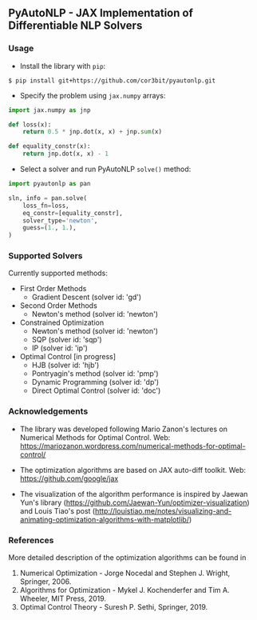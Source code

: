 ## PyAutoNLP - JAX Implementation of Differentiable NLP Solvers

### Usage

- Install the library with `pip`:

```
$ pip install git+https://github.com/cor3bit/pyautonlp.git
```

- Specify the problem using `jax.numpy` arrays:

```python
import jax.numpy as jnp

def loss(x):
    return 0.5 * jnp.dot(x, x) + jnp.sum(x)

def equality_constr(x):
    return jnp.dot(x, x) - 1
```

- Select a solver and run PyAutoNLP `solve()` method:

```python
import pyautonlp as pan

sln, info = pan.solve(
    loss_fn=loss,
    eq_constr=[equality_constr],
    solver_type='newton',
    guess=(1., 1.),
)
```

### Supported Solvers

Currently supported methods:

- First Order Methods
    - Gradient Descent (solver id: 'gd')
- Second Order Methods
    - Newton's method (solver id: 'newton')
- Constrained Optimization
    - Newton's method (solver id: 'newton')
    - SQP (solver id: 'sqp')
    - IP (solver id: 'ip')
- Optimal Control [in progress]
    - HJB (solver id: 'hjb')
    - Pontryagin's method (solver id: 'pmp')
    - Dynamic Programming (solver id: 'dp')
    - Direct Optimal Control (solver id: 'doc')

### Acknowledgements

- The library was developed following Mario Zanon's lectures on Numerical Methods for Optimal Control.
  Web: https://mariozanon.wordpress.com/numerical-methods-for-optimal-control/

- The optimization algorithms are based on JAX auto-diff toolkit. Web: https://github.com/google/jax

- The visualization of the algorithm performance is inspired by Jaewan Yun's library
  (https://github.com/Jaewan-Yun/optimizer-visualization)
  and Louis Tiao's post
  (http://louistiao.me/notes/visualizing-and-animating-optimization-algorithms-with-matplotlib/)

### References

More detailed description of the optimization algorithms can be found in

1. Numerical Optimization - Jorge Nocedal and Stephen J. Wright, Springer, 2006.
2. Algorithms for Optimization - Mykel J. Kochenderfer and Tim A. Wheeler, MIT Press, 2019.
3. Optimal Control Theory - Suresh P. Sethi, Springer, 2019.